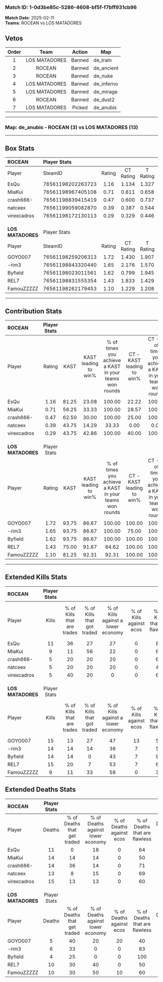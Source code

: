 ### Match ID: 1-0d3be85c-5286-4608-bf5f-f7bff931cb96  
**Match Date**: 2025-02-11  
**Teams**: ROCEAN vs LOS MATADORES  

## Vetos  

| Order | Team | Action | Map |
| :---: | :--: | :----: | --- |
| 1 | LOS MATADORES | Banned | de_train |
| 2 | ROCEAN | Banned | de_ancient |
| 3 | ROCEAN | Banned | de_nuke |
| 4 | LOS MATADORES | Banned | de_inferno |
| 5 | LOS MATADORES | Banned | de_mirage |
| 6 | ROCEAN | Banned | de_dust2 |
| 7 | LOS MATADORES | Picked | de_anubis |

---  

### **Map**: de_anubis - ROCEAN (3) vs LOS MATADORES (13)  
---  

## Box Stats  

| **ROCEAN**        | Player Stats      |        |           |          |       |      |       |         |        |      |     |
| :- | :- | :-: | :-: | :-: | :-: | :-: | :-: | :-: | :-: | :-: | :-: |
| Player            | SteamID           | Rating | CT Rating | T Rating | KAST  | ADR  | Kills | Assists | Deaths | K/D  | HS% |
| EsQu              | 76561198202263723 |  1.16  |   1.134   |  1.327   | 81.25 | 83.4 |  11   |    2    |   11   | 1.00 | 63  |
| MiaKui            | 76561198967405108 |  0.71  |   0.811   |  0.658   | 56.25 | 61.0 |   9   |    3    |   14   | 0.64 | 55  |
| crash666-         | 76561198839415419 |  0.47  |   0.600   |  0.737   | 62.50 | 41.4 |   5   |    2    |   14   | 0.36 | 80  |
| natceex           | 76561199059082870 |  0.39  |   0.387   |  0.544   | 43.75 | 52.3 |   5   |    1    |   13   | 0.38 | 60  |
| virexcadros       | 76561198172130113 |  0.29  |   0.329   |  0.446   | 43.75 | 42.0 |   5   |    1    |   15   | 0.33 | 100 |
|                   |                   |        |           |          |       |      |       |         |        |      |     |
|                   |                   |        |           |          |       |      |       |         |        |      |     |
|                   |                   |        |           |          |       |      |       |         |        |      |     |
| **LOS MATADORES** | Player Stats      |        |           |          |       |      |       |         |        |      |     |
| Player            | SteamID           | Rating | CT Rating | T Rating | KAST  | ADR  | Kills | Assists | Deaths | K/D  | HS% |
| GOYO007           | 76561198259206313 |  1.72  |   1.430   |  1.907   | 93.75 | 93.3 |  15   |    5    |   5    | 3.00 | 40  |
| -rim3             | 76561198843320440 |  1.65  |   2.176   |  1.570   | 93.75 | 93.9 |  14   |    7    |   6    | 2.33 | 71  |
| Byfield           | 76561198023011561 |  1.62  |   0.799   |  1.945   | 93.75 | 78.1 |  14   |    1    |   4    | 3.50 | 50  |
| REL7              | 76561198831555354 |  1.43  |   1.833   |  1.429   | 75.00 | 99.8 |  15   |    4    |   10   | 1.50 | 53  |
| FamouZZZZZ        | 76561198262179453 |  1.10  |   1.229   |  1.208   | 81.25 | 73.9 |   9   |    9    |   10   | 0.90 | 44  |
---  

## Contribution Stats  

| **ROCEAN**        | Player Stats |       |                      |                                                        |                           |                                                             |                          |                                                            |
| :- | :-: | :-: | :-: | :-: | :-: | :-: | :-: | :-: |
| Player            |    Rating    | KAST  | KAST leading to win% | % of times you achieve a KAST in your teams won rounds | CT - KAST leading to win% | CT - % of times you achieve a KAST in your teams won rounds | T - KAST leading to win% | T - % of times you achieve a KAST in your teams won rounds |
| EsQu              |     1.16     | 81.25 |        23.08         |                         100.00                         |           22.22           |                           100.00                            |          25.00           |                           100.00                           |
| MiaKui            |     0.71     | 56.25 |        33.33         |                         100.00                         |           28.57           |                           100.00                            |          50.00           |                           100.00                           |
| crash666-         |     0.47     | 62.50 |        30.00         |                         100.00                         |           25.00           |                           100.00                            |          50.00           |                           100.00                           |
| natceex           |     0.39     | 43.75 |        14.29         |                         33.33                          |           0.00            |                            0.00                             |          50.00           |                           100.00                           |
| virexcadros       |     0.29     | 43.75 |        42.86         |                         100.00                         |           40.00           |                           100.00                            |          50.00           |                           100.00                           |
|                   |              |       |                      |                                                        |                           |                                                             |                          |                                                            |
|                   |              |       |                      |                                                        |                           |                                                             |                          |                                                            |
|                   |              |       |                      |                                                        |                           |                                                             |                          |                                                            |
| **LOS MATADORES** | Player Stats |       |                      |                                                        |                           |                                                             |                          |                                                            |
| Player            |    Rating    | KAST  | KAST leading to win% | % of times you achieve a KAST in your teams won rounds | CT - KAST leading to win% | CT - % of times you achieve a KAST in your teams won rounds | T - KAST leading to win% | T - % of times you achieve a KAST in your teams won rounds |
| GOYO007           |     1.72     | 93.75 |        86.67         |                         100.00                         |          100.00           |                           100.00                            |          83.33           |                           100.00                           |
| -rim3             |     1.65     | 93.75 |        86.67         |                         100.00                         |           75.00           |                           100.00                            |          90.91           |                           100.00                           |
| Byfield           |     1.62     | 93.75 |        86.67         |                         100.00                         |          100.00           |                           100.00                            |          83.33           |                           100.00                           |
| REL7              |     1.43     | 75.00 |        91.67         |                         84.62                          |          100.00           |                           100.00                            |          88.89           |                           80.00                            |
| FamouZZZZZ        |     1.10     | 81.25 |        92.31         |                         92.31                          |          100.00           |                           100.00                            |          90.00           |                           90.00                            |
---  

## Extended Kills Stats  

| **ROCEAN**        | Player Stats |                            |                            |                                    |                         |                              |                                 |                                       |                    |           |
| :- | :-: | :-: | :-: | :-: | :-: | :-: | :-: | :-: | :-: | :-: |
| Player            |    Kills     | % of Kills that are trades | % of Kills that got traded | % of Kills against a lower economy | % of Kills against ecos | % of Kills that are flawless | % of Kills that are close duels | % of Kills that are assisted by flash | Pistol Round Kills | AWP Kills |
| EsQu              |      11      |             36             |             27             |                 27                 |            0            |              82              |                9                |                   0                   |         1          |     0     |
| MiaKui            |      9       |             11             |             56             |                 22                 |            0            |              67              |                0                |                  11                   |         3          |     0     |
| crash666-         |      5       |             20             |             20             |                 20                 |            0            |              60              |               20                |                   0                   |         2          |     0     |
| natceex           |      5       |             20             |             20             |                 20                 |            0            |              40              |                0                |                   0                   |         1          |     0     |
| virexcadros       |      5       |             40             |             20             |                 0                  |            0            |              60              |                0                |                   0                   |         3          |     0     |
|                   |              |                            |                            |                                    |                         |                              |                                 |                                       |                    |           |
|                   |              |                            |                            |                                    |                         |                              |                                 |                                       |                    |           |
|                   |              |                            |                            |                                    |                         |                              |                                 |                                       |                    |           |
| **LOS MATADORES** | Player Stats |                            |                            |                                    |                         |                              |                                 |                                       |                    |           |
| Player            |    Kills     | % of Kills that are trades | % of Kills that got traded | % of Kills against a lower economy | % of Kills against ecos | % of Kills that are flawless | % of Kills that are close duels | % of Kills that are assisted by flash | Pistol Round Kills | AWP Kills |
| GOYO007           |      15      |             13             |             27             |                 47                 |           13            |              53              |               13                |                   0                   |         1          |     1     |
| -rim3             |      14      |             14             |             14             |                 36                 |            7            |              50              |               14                |                   7                   |         1          |     0     |
| Byfield           |      14      |             14             |             0              |                 43                 |            7            |              93              |                0                |                   0                   |         2          |     8     |
| REL7              |      15      |             20             |             7              |                 53                 |            7            |              67              |                0                |                   7                   |         0          |     0     |
| FamouZZZZZ        |      9       |             11             |             33             |                 56                 |            0            |              33              |               22                |                  11                   |         0          |     0     |
## Extended Deaths Stats  

| **ROCEAN**        | Player Stats |                             |                                   |                          |                               |                            |                           |               |
| :- | :-: | :-: | :-: | :-: | :-: | :-: | :-: | :-: |
| Player            |    Deaths    | % of Deaths that get traded | % of Deaths against lower economy | % of Deaths against ecos | % of Deaths that are flawless | % of Deaths that are close | % of Deaths while blinded | Deaths to AWP |
| EsQu              |      11      |              0              |                18                 |            0             |              64               |             18             |             0             |       3       |
| MiaKui            |      14      |             14              |                14                 |            0             |              50               |             7              |             0             |       1       |
| crash666-         |      14      |             36              |                14                 |            0             |              71               |             7              |            14             |       1       |
| natceex           |      13      |              8              |                15                 |            0             |              69               |             8              |             0             |       2       |
| virexcadros       |      15      |             13              |                13                 |            0             |              60               |             7              |             7             |       2       |
|                   |              |                             |                                   |                          |                               |                            |                           |               |
|                   |              |                             |                                   |                          |                               |                            |                           |               |
|                   |              |                             |                                   |                          |                               |                            |                           |               |
| **LOS MATADORES** | Player Stats |                             |                                   |                          |                               |                            |                           |               |
| Player            |    Deaths    | % of Deaths that get traded | % of Deaths against lower economy | % of Deaths against ecos | % of Deaths that are flawless | % of Deaths that are close | % of Deaths while blinded | Deaths to AWP |
| GOYO007           |      5       |             40              |                20                 |            20            |              40               |             20             |             0             |       0       |
| -rim3             |      6       |             33              |                 0                 |            0             |              83               |             0              |             0             |       0       |
| Byfield           |      4       |             25              |                 0                 |            0             |              100              |             0              |             0             |       0       |
| REL7              |      10      |             30              |                40                 |            0             |              50               |             10             |            10             |       0       |
| FamouZZZZZ        |      10      |             30              |                50                 |            10            |              60               |             0              |             0             |       0       |
